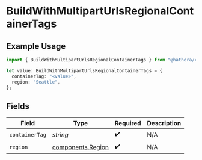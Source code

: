 # BuildWithMultipartUrlsRegionalContainerTags

## Example Usage

```typescript
import { BuildWithMultipartUrlsRegionalContainerTags } from "@hathora/cloud-sdk-typescript/models/components";

let value: BuildWithMultipartUrlsRegionalContainerTags = {
  containerTag: "<value>",
  region: "Seattle",
};
```

## Fields

| Field                                                  | Type                                                   | Required                                               | Description                                            |
| ------------------------------------------------------ | ------------------------------------------------------ | ------------------------------------------------------ | ------------------------------------------------------ |
| `containerTag`                                         | *string*                                               | :heavy_check_mark:                                     | N/A                                                    |
| `region`                                               | [components.Region](../../models/components/region.md) | :heavy_check_mark:                                     | N/A                                                    |
